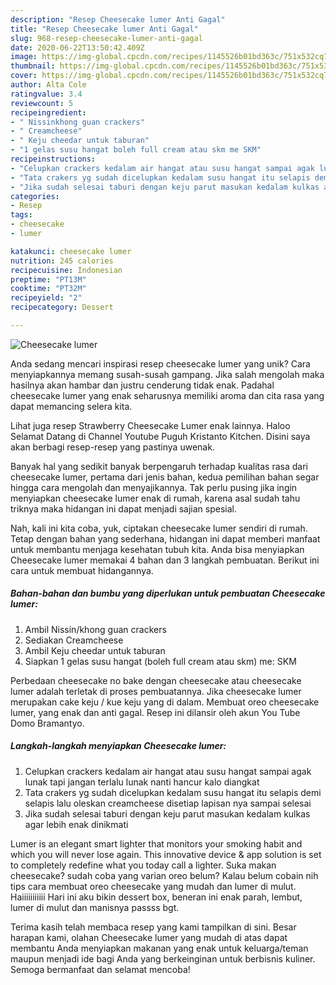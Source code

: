 ```yaml
---
description: "Resep Cheesecake lumer Anti Gagal"
title: "Resep Cheesecake lumer Anti Gagal"
slug: 968-resep-cheesecake-lumer-anti-gagal
date: 2020-06-22T13:50:42.409Z
image: https://img-global.cpcdn.com/recipes/1145526b01bd363c/751x532cq70/cheesecake-lumer-foto-resep-utama.jpg
thumbnail: https://img-global.cpcdn.com/recipes/1145526b01bd363c/751x532cq70/cheesecake-lumer-foto-resep-utama.jpg
cover: https://img-global.cpcdn.com/recipes/1145526b01bd363c/751x532cq70/cheesecake-lumer-foto-resep-utama.jpg
author: Alta Cole
ratingvalue: 3.4
reviewcount: 5
recipeingredient:
- " Nissinkhong guan crackers"
- " Creamcheese"
- " Keju cheedar untuk taburan"
- "1 gelas susu hangat boleh full cream atau skm me SKM"
recipeinstructions:
- "Celupkan crackers kedalam air hangat atau susu hangat sampai agak lunak tapi jangan terlalu lunak nanti hancur kalo diangkat"
- "Tata crakers yg sudah dicelupkan kedalam susu hangat itu selapis demi selapis lalu oleskan creamcheese disetiap lapisan nya sampai selesai"
- "Jika sudah selesai taburi dengan keju parut masukan kedalam kulkas agar lebih enak dinikmati"
categories:
- Resep
tags:
- cheesecake
- lumer

katakunci: cheesecake lumer 
nutrition: 245 calories
recipecuisine: Indonesian
preptime: "PT13M"
cooktime: "PT32M"
recipeyield: "2"
recipecategory: Dessert

---
```



![Cheesecake lumer](https://img-global.cpcdn.com/recipes/1145526b01bd363c/751x532cq70/cheesecake-lumer-foto-resep-utama.jpg)

Anda sedang mencari inspirasi resep cheesecake lumer yang unik? Cara menyiapkannya memang susah-susah gampang. Jika salah mengolah maka hasilnya akan hambar dan justru cenderung tidak enak. Padahal cheesecake lumer yang enak seharusnya memiliki aroma dan cita rasa yang dapat memancing selera kita.

Lihat juga resep Strawberry Cheesecake Lumer enak lainnya. Haloo Selamat Datang di Channel Youtube Puguh Kristanto Kitchen. Disini saya akan berbagi resep-resep yang pastinya uwenak.

Banyak hal yang sedikit banyak berpengaruh terhadap kualitas rasa dari cheesecake lumer, pertama dari jenis bahan, kedua pemilihan bahan segar hingga cara mengolah dan menyajikannya. Tak perlu pusing jika ingin menyiapkan cheesecake lumer enak di rumah, karena asal sudah tahu triknya maka hidangan ini dapat menjadi sajian spesial.


Nah, kali ini kita coba, yuk, ciptakan cheesecake lumer sendiri di rumah. Tetap dengan bahan yang sederhana, hidangan ini dapat memberi manfaat untuk membantu menjaga kesehatan tubuh kita. Anda bisa menyiapkan Cheesecake lumer memakai 4 bahan dan 3 langkah pembuatan. Berikut ini cara untuk membuat hidangannya.

<!--inarticleads1-->

##### Bahan-bahan dan bumbu yang diperlukan untuk pembuatan Cheesecake lumer:

1. Ambil  Nissin/khong guan crackers
1. Sediakan  Creamcheese
1. Ambil  Keju cheedar untuk taburan
1. Siapkan 1 gelas susu hangat (boleh full cream atau skm) me: SKM


Perbedaan cheesecake no bake dengan cheesecake atau cheesecake lumer adalah terletak di proses pembuatannya. Jika cheesecake lumer merupakan cake keju / kue keju yang di dalam. Membuat oreo cheesecake lumer, yang enak dan anti gagal. Resep ini dilansir oleh akun You Tube Domo Bramantyo. 

<!--inarticleads2-->

##### Langkah-langkah menyiapkan Cheesecake lumer:

1. Celupkan crackers kedalam air hangat atau susu hangat sampai agak lunak tapi jangan terlalu lunak nanti hancur kalo diangkat
1. Tata crakers yg sudah dicelupkan kedalam susu hangat itu selapis demi selapis lalu oleskan creamcheese disetiap lapisan nya sampai selesai
1. Jika sudah selesai taburi dengan keju parut masukan kedalam kulkas agar lebih enak dinikmati


Lumer is an elegant smart lighter that monitors your smoking habit and which you will never lose again. This innovative device &amp; app solution is set to completely redefine what you today call a lighter. Suka makan cheesecake? sudah coba yang varian oreo belum? Kalau belum cobain nih tips cara membuat oreo cheesecake yang mudah dan lumer di mulut. Haiiiiiiiiiii Hari ini aku bikin dessert box, beneran ini enak parah, lembut, lumer di mulut dan manisnya passss bgt. 

Terima kasih telah membaca resep yang kami tampilkan di sini. Besar harapan kami, olahan Cheesecake lumer yang mudah di atas dapat membantu Anda menyiapkan makanan yang enak untuk keluarga/teman maupun menjadi ide bagi Anda yang berkeinginan untuk berbisnis kuliner. Semoga bermanfaat dan selamat mencoba!
